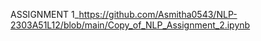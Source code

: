ASSIGNMENT 1_https://github.com/Asmitha0543/NLP-2303A51L12/blob/main/Copy_of_NLP_Assignment_2.ipynb

